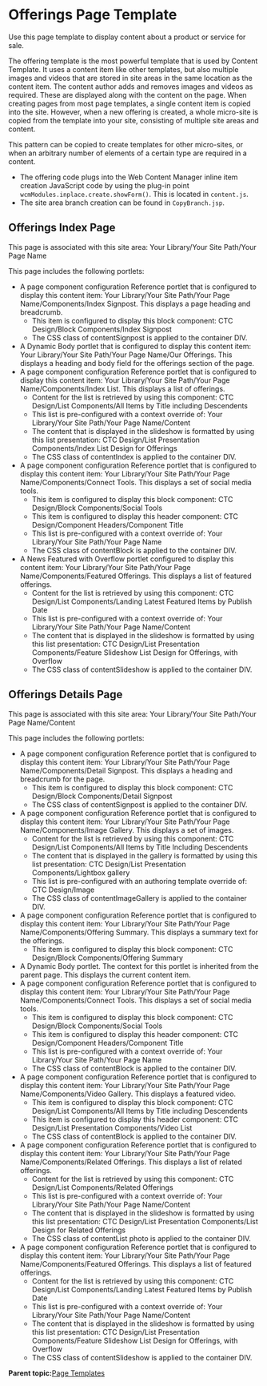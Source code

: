 # Offerings Page Template

Use this page template to display content about a product or service for sale.

The offering template is the most powerful template that is used by Content Template. It uses a content item like other templates, but also multiple images and videos that are stored in site areas in the same location as the content item. The content author adds and removes images and videos as required. These are displayed along with the content on the page. When creating pages from most page templates, a single content item is copied into the site. However, when a new offering is created, a whole micro-site is copied from the template into your site, consisting of multiple site areas and content.

This pattern can be copied to create templates for other micro-sites, or when an arbitrary number of elements of a certain type are required in a content.

-   The offering code plugs into the Web Content Manager inline item creation JavaScript code by using the plug-in point `wcmModules.inplace.create.showForm()`. This is located in `content.js`.
-   The site area branch creation can be found in `CopyBranch.jsp`.

## Offerings Index Page

This page is associated with this site area: Your Library/Your Site Path/Your Page Name

This page includes the following portlets:

-   A page component configuration Reference portlet that is configured to display this content item: Your Library/Your Site Path/Your Page Name/Components/Index Signpost. This displays a page heading and breadcrumb.
    -   This item is configured to display this block component: CTC Design/Block Components/Index Signpost
    -   The CSS class of contentSignpost is applied to the container DIV.
-   A Dynamic Body portlet that is configured to display this content item: Your Library/Your Site Path/Your Page Name/Our Offerings. This displays a heading and body field for the offerings section of the page.
-   A page component configuration Reference portlet that is configured to display this content item: Your Library/Your Site Path/Your Page Name/Components/Index List. This displays a list of offerings.
    -   Content for the list is retrieved by using this component: CTC Design/List Components/All Items by Title including Descendents
    -   This list is pre-configured with a context override of: Your Library/Your Site Path/Your Page Name/Content
    -   The content that is displayed in the slideshow is formatted by using this list presentation: CTC Design/List Presentation Components/Index List Design for Offerings
    -   The CSS class of contentIndex is applied to the container DIV.
-   A page component configuration Reference portlet that is configured to display this content item: Your Library/Your Site Path/Your Page Name/Components/Connect Tools. This displays a set of social media tools.
    -   This item is configured to display this block component: CTC Design/Block Components/Social Tools
    -   This item is configured to display this header component: CTC Design/Component Headers/Component Title
    -   This list is pre-configured with a context override of: Your Library/Your Site Path/Your Page Name
    -   The CSS class of contentBlock is applied to the container DIV.
-   A News Featured with Overflow portlet configured to display this content item: Your Library/Your Site Path/Your Page Name/Components/Featured Offerings. This displays a list of featured offerings.
    -   Content for the list is retrieved by using this component: CTC Design/List Components/Landing Latest Featured Items by Publish Date
    -   This list is pre-configured with a context override of: Your Library/Your Site Path/Your Page Name/Content
    -   The content that is displayed in the slideshow is formatted by using this list presentation: CTC Design/List Presentation Components/Feature Slideshow List Design for Offerings, with Overflow
    -   The CSS class of contentSlideshow is applied to the container DIV.

## Offerings Details Page

This page is associated with this site area: Your Library/Your Site Path/Your Page Name/Content

This page includes the following portlets:

-   A page component configuration Reference portlet that is configured to display this content item: Your Library/Your Site Path/Your Page Name/Components/Detail Signpost. This displays a heading and breadcrumb for the page.
    -   This item is configured to display this block component: CTC Design/Block Components/Detail Signpost
    -   The CSS class of contentSignpost is applied to the container DIV.
-   A page component configuration Reference portlet that is configured to display this content item: Your Library/Your Site Path/Your Page Name/Components/Image Gallery. This displays a set of images.
    -   Content for the list is retrieved by using this component: CTC Design/List Components/All Items by Title Including Descendents
    -   The content that is displayed in the gallery is formatted by using this list presentation: CTC Design/List Presentation Components/Lightbox gallery
    -   This list is pre-configured with an authoring template override of: CTC Design/Image
    -   The CSS class of contentImageGallery is applied to the container DIV.
-   A page component configuration Reference portlet that is configured to display this content item: Your Library/Your Site Path/Your Page Name/Components/Offering Summary. This displays a summary text for the offerings.
    -   This item is configured to display this block component: CTC Design/Block Components/Offering Summary
-   A Dynamic Body portlet. The context for this portlet is inherited from the parent page. This displays the current content item.
-   A page component configuration Reference portlet that is configured to display this content item: Your Library/Your Site Path/Your Page Name/Components/Connect Tools. This displays a set of social media tools.
    -   This item is configured to display this block component: CTC Design/Block Components/Social Tools
    -   This item is configured to display this header component: CTC Design/Component Headers/Component Title
    -   This list is pre-configured with a context override of: Your Library/Your Site Path/Your Page Name
    -   The CSS class of contentBlock is applied to the container DIV.
-   A page component configuration Reference portlet that is configured to display this content item: Your Library/Your Site Path/Your Page Name/Components/Video Gallery. This displays a featured video.
    -   This item is configured to display this block component: CTC Design/List Components/All Items by Title including Descendents
    -   This item is configured to display this header component: CTC Design/List Presentation Components/Video List
    -   The CSS class of contentBlock is applied to the container DIV.
-   A page component configuration Reference portlet that is configured to display this content item: Your Library/Your Site Path/Your Page Name/Components/Related Offerings. This displays a list of related offerings.
    -   Content for the list is retrieved by using this component: CTC Design/List Components/Related Offerings
    -   This list is pre-configured with a context override of: Your Library/Your Site Path/Your Page Name/Content
    -   The content that is displayed in the slideshow is formatted by using this list presentation: CTC Design/List Presentation Components/List Design for Related Offerings
    -   The CSS class of contentList photo is applied to the container DIV.
-   A page component configuration Reference portlet that is configured to display this content item: Your Library/Your Site Path/Your Page Name/Components/Featured Offerings. This displays a list of featured offerings.
    -   Content for the list is retrieved by using this component: CTC Design/List Components/Landing Latest Featured Items by Publish Date
    -   This list is pre-configured with a context override of: Your Library/Your Site Path/Your Page Name/Content
    -   The content that is displayed in the slideshow is formatted by using this list presentation: CTC Design/List Presentation Components/Feature Slideshow List Design for Offerings, with Overflow
    -   The CSS class of contentSlideshow is applied to the container DIV.

**Parent topic:**[Page Templates](../ctc/ctc-assets-page-templates.md)

